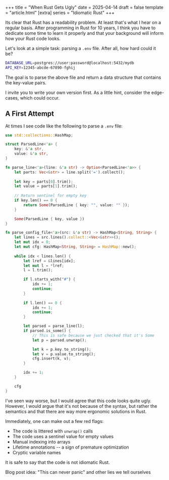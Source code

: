 +++
title = "When Rust Gets Ugly"
date = 2025-04-14
draft = false
template = "article.html"
[extra]
series = "Idiomatic Rust"
+++

Its clear that Rust has a readability problem.
At least that's what I hear on a regular basis.
After programming in Rust for 10 years, I think you have to dedicate some time to learn it properly
and that your background will inform how your Rust code looks.

Let's look at a simple task: parsing a `.env` file.
After all, how hard could it be?

```sh
DATABASE_URL=postgres://user:password@localhost:5432/mydb
API_KEY=12345-abcde-67890-fghij
```

The goal is to parse the above file and return a data structure that contains the key-value pairs.

I invite you to write your own version first.
As a little hint, consider the edge-cases, which could occur.

## A First Attempt

At times I see code like the following to parse a `.env` file:

```rust
use std::collections::HashMap;

struct ParsedLine<'a> {
    key: &'a str,
    value: &'a str,
}

fn parse_line<'a>(line: &'a str) -> Option<ParsedLine<'a>> {
    let parts: Vec<&str> = line.split('=').collect();
    
    let key = parts[0].trim();
    let value = parts[1].trim();
    
    // Return sentinel for empty key
    if key.len() == 0 {
        return Some(ParsedLine { key: "", value: "" });
    }

    Some(ParsedLine { key, value })
}

fn parse_config_file<'a>(src: &'a str) -> HashMap<String, String> {
    let lines = src.lines().collect::<Vec<&str>>();
    let mut idx = 0;
    let mut cfg: HashMap<String, String> = HashMap::new();
    
    while idx < lines.len() {
        let lref = &lines[idx];
        let mut l = *lref;
        l = l.trim();

        if l.starts_with("#") {
            idx += 1;
            continue;
        }
        
        if l.len() == 0 {
            idx += 1;
            continue;
        }

        let parsed = parse_line(l);
        if parsed.is_some() {
            // This is safe because we just checked that it's Some
            let p = parsed.unwrap();

            let k = p.key.to_string();
            let v = p.value.to_string();
            cfg.insert(k, v);
        }

        idx += 1;
    }

    cfg
}
```

I've seen way worse, but I would agree that this code looks quite ugly.
However, I would argue that it's not because of the syntax, but rather the semantics
and that there are way more ergonomic solutions in Rust.

Immediately, one can make out a few red flags:
- The code is littered with `unwrap()` calls
- The code uses a sentinel value for empty values 
- Manual indexing into arrays
- Lifetime annotations -- a sign of premature optimization
- Cryptic variable names

It is safe to say that the code is not idiomatic Rust.





Blog post idea: "This can never panic" and other lies we tell ourselves 